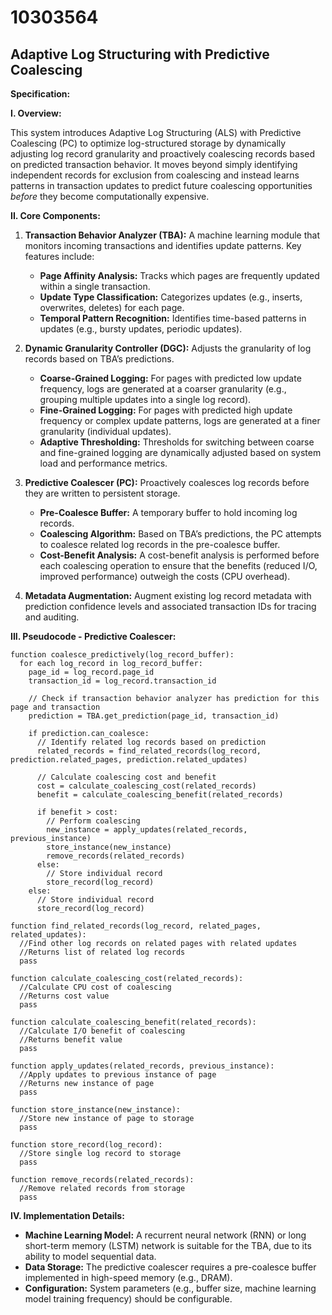 # 10303564

## Adaptive Log Structuring with Predictive Coalescing

**Specification:**

**I. Overview:**

This system introduces Adaptive Log Structuring (ALS) with Predictive Coalescing (PC) to optimize log-structured storage by dynamically adjusting log record granularity and proactively coalescing records based on predicted transaction behavior. It moves beyond simply identifying independent records for exclusion from coalescing and instead learns patterns in transaction updates to predict future coalescing opportunities *before* they become computationally expensive.

**II. Core Components:**

1.  **Transaction Behavior Analyzer (TBA):** A machine learning module that monitors incoming transactions and identifies update patterns.  Key features include:
    *   **Page Affinity Analysis:** Tracks which pages are frequently updated within a single transaction.
    *   **Update Type Classification:** Categorizes updates (e.g., inserts, overwrites, deletes) for each page.
    *   **Temporal Pattern Recognition:**  Identifies time-based patterns in updates (e.g., bursty updates, periodic updates).

2.  **Dynamic Granularity Controller (DGC):**  Adjusts the granularity of log records based on TBA’s predictions.  
    *   **Coarse-Grained Logging:** For pages with predicted low update frequency, logs are generated at a coarser granularity (e.g., grouping multiple updates into a single log record).
    *   **Fine-Grained Logging:** For pages with predicted high update frequency or complex update patterns, logs are generated at a finer granularity (individual updates).
    *   **Adaptive Thresholding:** Thresholds for switching between coarse and fine-grained logging are dynamically adjusted based on system load and performance metrics.

3.  **Predictive Coalescer (PC):** Proactively coalesces log records before they are written to persistent storage. 
    *   **Pre-Coalesce Buffer:** A temporary buffer to hold incoming log records.
    *   **Coalescing Algorithm:** Based on TBA’s predictions, the PC attempts to coalesce related log records in the pre-coalesce buffer.
    *   **Cost-Benefit Analysis:** A cost-benefit analysis is performed before each coalescing operation to ensure that the benefits (reduced I/O, improved performance) outweigh the costs (CPU overhead).

4. **Metadata Augmentation:** Augment existing log record metadata with prediction confidence levels and associated transaction IDs for tracing and auditing.

**III. Pseudocode - Predictive Coalescer:**

```pseudocode
function coalesce_predictively(log_record_buffer):
  for each log_record in log_record_buffer:
    page_id = log_record.page_id
    transaction_id = log_record.transaction_id

    // Check if transaction behavior analyzer has prediction for this page and transaction
    prediction = TBA.get_prediction(page_id, transaction_id)

    if prediction.can_coalesce:
      // Identify related log records based on prediction
      related_records = find_related_records(log_record, prediction.related_pages, prediction.related_updates)

      // Calculate coalescing cost and benefit
      cost = calculate_coalescing_cost(related_records)
      benefit = calculate_coalescing_benefit(related_records)

      if benefit > cost:
        // Perform coalescing
        new_instance = apply_updates(related_records, previous_instance)
        store_instance(new_instance)
        remove_records(related_records)
      else:
        // Store individual record
        store_record(log_record)
    else:
      // Store individual record
      store_record(log_record)

function find_related_records(log_record, related_pages, related_updates):
  //Find other log records on related pages with related updates
  //Returns list of related log records
  pass

function calculate_coalescing_cost(related_records):
  //Calculate CPU cost of coalescing
  //Returns cost value
  pass

function calculate_coalescing_benefit(related_records):
  //Calculate I/O benefit of coalescing
  //Returns benefit value
  pass

function apply_updates(related_records, previous_instance):
  //Apply updates to previous instance of page
  //Returns new instance of page
  pass

function store_instance(new_instance):
  //Store new instance of page to storage
  pass

function store_record(log_record):
  //Store single log record to storage
  pass

function remove_records(related_records):
  //Remove related records from storage
  pass
```

**IV.  Implementation Details:**

*   **Machine Learning Model:** A recurrent neural network (RNN) or long short-term memory (LSTM) network is suitable for the TBA, due to its ability to model sequential data.
*   **Data Storage:** The predictive coalescer requires a pre-coalesce buffer implemented in high-speed memory (e.g., DRAM).
*   **Configuration:**  System parameters (e.g., buffer size, machine learning model training frequency) should be configurable.